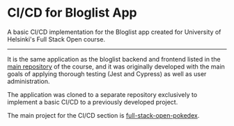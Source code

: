 # CI/CD for Bloglist App

A basic CI/CD implementation for the Bloglist app created for University of Helsinki's Full Stack Open course.

---

It is the same application as the bloglist backend and frontend listed in the [main repository](https://github.com/ndeamador/FullStackOpen2020) of the course, and it was originally developed with the main goals of applying thorough testing (Jest and Cypress) as well as user administration.

The application was cloned to a separate repository exclusively to implement a basic CI/CD to a previously developed project.

The main project for the CI/CD section is [full-stack-open-pokedex](https://github.com/ndeamador/full-stack-open-pokedex).
